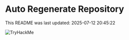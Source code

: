 # Auto Regenerate Repository

This README was last updated: 2025-07-12 20:45:22

 ![TryHackMe](https://tryhackme.com/badge/533634)